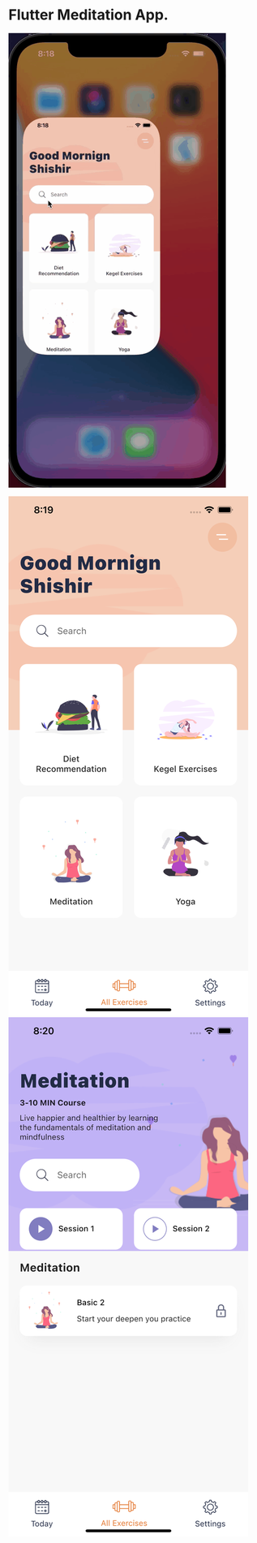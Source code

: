 # Flutter Meditation App.



![Plant](https://github.com/Dineydm/meditation_app/blob/main/shots/App.gif)

![Alt text](https://github.com/Dineydm/meditation_app/blob/main/shots/Screen1.png "Screen 1")
![Alt text](https://github.com/Dineydm/meditation_app/blob/main/shots/Screen2.png "Screen 2")
